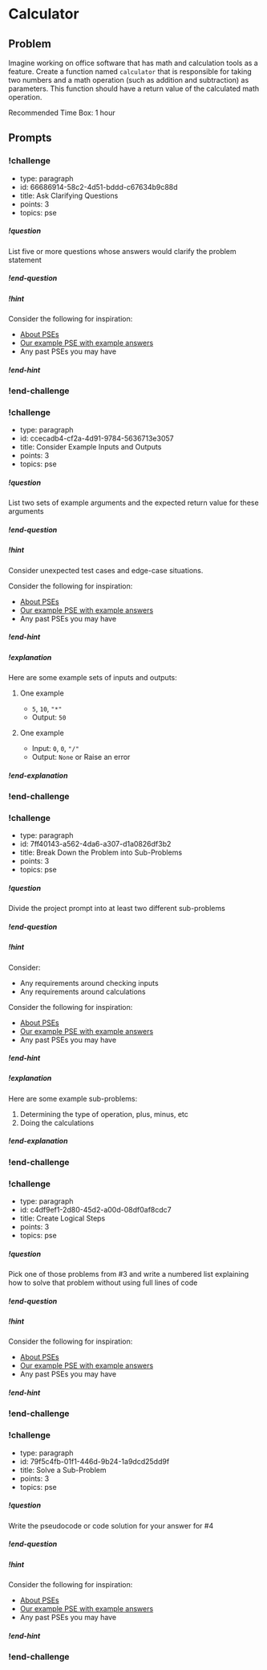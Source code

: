 # Calculator

## Problem

Imagine working on office software that has math and calculation tools as a feature. Create a function named `calculator` that is responsible for taking two numbers and a math operation (such as addition and subtraction) as parameters. This function should have a return value of the calculated math operation.

Recommended Time Box: 1 hour

## Prompts

<!-- Question 1 -->
<!-- prettier-ignore-start -->
### !challenge
* type: paragraph
* id: 66686914-58c2-4d51-bddd-c67634b9c88d
* title: Ask Clarifying Questions
* points: 3
* topics: pse

##### !question

List five or more questions whose answers would clarify the problem statement

##### !end-question
##### !hint

Consider the following for inspiration:

- [About PSEs](../about-pses/about-pses.md)
- [Our example PSE with example answers](../about-pses/example-pse.md)
- Any past PSEs you may have

##### !end-hint
### !end-challenge
<!-- prettier-ignore-end -->

<!-- Question 2 -->
<!-- prettier-ignore-start -->
### !challenge
* type: paragraph
* id: ccecadb4-cf2a-4d91-9784-5636713e3057
* title: Consider Example Inputs and Outputs
* points: 3
* topics: pse
##### !question

List two sets of example arguments and the expected return value for these arguments

##### !end-question
##### !hint

Consider unexpected test cases and edge-case situations.

Consider the following for inspiration:

- [About PSEs](../about-pses/about-pses.md)
- [Our example PSE with example answers](../about-pses/example-pse.md)
- Any past PSEs you may have

##### !end-hint
##### !explanation 

Here are some example sets of inputs and outputs:

1. One example
    - `5`, `10`, `"*"`
    - Output: `50`

1. One example
    - Input: `0`, `0`, `"/"`
    - Output: `None` or Raise an error

##### !end-explanation

### !end-challenge
<!-- prettier-ignore-end -->

<!-- Question 3 -->
<!-- prettier-ignore-start -->
### !challenge
* type: paragraph
* id: 7ff40143-a562-4da6-a307-d1a0826df3b2
* title: Break Down the Problem into Sub-Problems
* points: 3
* topics: pse
##### !question

Divide the project prompt into at least two different sub-problems

##### !end-question
##### !hint

Consider:

- Any requirements around checking inputs
- Any requirements around calculations

Consider the following for inspiration:

- [About PSEs](../about-pses/about-pses.md)
- [Our example PSE with example answers](../about-pses/example-pse.md)
- Any past PSEs you may have

##### !end-hint
##### !explanation

Here are some example sub-problems:

1.  Determining the type of operation, plus, minus, etc
1.  Doing the calculations

##### !end-explanation
### !end-challenge
<!-- prettier-ignore-end -->

<!-- Question 4 -->
<!-- prettier-ignore-start -->
### !challenge
* type: paragraph
* id: c4df9ef1-2d80-45d2-a00d-08df0af8cdc7
* title: Create Logical Steps
* points: 3
* topics: pse
##### !question

Pick one of those problems from #3 and write a numbered list explaining how to solve that problem without using full lines of code

##### !end-question
##### !hint

Consider the following for inspiration:

- [About PSEs](../about-pses/about-pses.md)
- [Our example PSE with example answers](../about-pses/example-pse.md)
- Any past PSEs you may have

##### !end-hint
### !end-challenge
<!-- prettier-ignore-end -->

<!-- Question 5 -->
<!-- prettier-ignore-start -->
### !challenge
* type: paragraph
* id: 79f5c4fb-01f1-446d-9b24-1a9dcd25dd9f
* title: Solve a Sub-Problem
* points: 3
* topics: pse
##### !question

Write the pseudocode or code solution for your answer for #4

##### !end-question
##### !hint

Consider the following for inspiration:

- [About PSEs](../about-pses/about-pses.md)
- [Our example PSE with example answers](../about-pses/example-pse.md)
- Any past PSEs you may have

##### !end-hint
### !end-challenge
<!-- prettier-ignore-end -->
